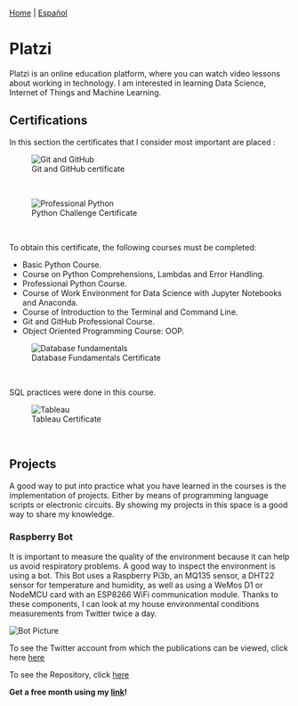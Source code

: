 [Home](index.md) | [Español](platziesp.md)
# Platzi

Platzi is an online education platform, where you can watch video lessons about working in technology. I am interested in learning Data Science, Internet of Things and Machine Learning.

## Certifications

In this section the certificates that I consider most important are placed : 

<figure>
  <img
  src="https://imgur.com/8QPRgM8.jpg"
  alt="Git and GitHub">
  <figcaption>Git and GitHub certificate
  </figcaption>
</figure>
<br/>

<figure>
  <img
  src="https://imgur.com/AVQxd6V.jpg"
  alt="Professional Python">
  <figcaption>Python Challenge Certificate
  </figcaption>
</figure>
<br>

<p>To obtain this certificate, the following courses must be completed:</p>

- Basic Python Course.
- Course on Python Comprehensions, Lambdas and Error Handling.
- Professional Python Course.
- Course of Work Environment for Data Science with Jupyter Notebooks and Anaconda.
- Course of Introduction to the Terminal and Command Line.
- Git and GitHub Professional Course.
- Object Oriented Programming Course: OOP.

<figure>
  <img
  src="https://imgur.com/SvRYV90.jpg"
  alt="Database fundamentals">
  <figcaption>Database Fundamentals Certificate
  </figcaption>
</figure>
<br>

<p>SQL practices were done in this course.</p>

<figure>
  <img
  src="https://imgur.com/8CLVdVc.jpg"
  alt="Tableau">
  <figcaption>Tableau Certificate
  </figcaption>
</figure>
<br/>

## Projects

A good way to put into practice what you have learned in the courses is the implementation of projects. Either by means of programming language scripts or electronic circuits. By showing my projects in this space is a good way to share my knowledge. 

### Raspberry Bot

It is important to measure the quality of the environment because it can help us avoid respiratory problems. A good way to inspect the environment is using a bot. This Bot uses a Raspberry Pi3b, an MQ135 sensor, a DHT22 sensor for temperature and humidity, as well as using a WeMos D1 or NodeMCU card with an ESP8266 WiFi communication module. Thanks to these components, I can look at my house environmental conditions measurements from Twitter twice a day. 

![Bot Picture](https://imgur.com/dqhuIhx.jpg)

To see the Twitter account from which the publications can be viewed, click here [here](https://twitter.com/Jaeger06_Bot)

To see the Repository, click [here](https://github.com/DavidSA06/Raspberry) 

**Get a free month using my [link](https://platzi.com/r/davidsilvaa/)!**